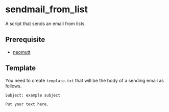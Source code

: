 # sendmail_from_list

A script that sends an email from lists.

## Prerequisite

- [neomutt](https://neomutt.org/)

## Template

You need to create `template.txt` that will be the body of a sending email as follows.

```txt
Subject: example subject

Put your text here.
```
